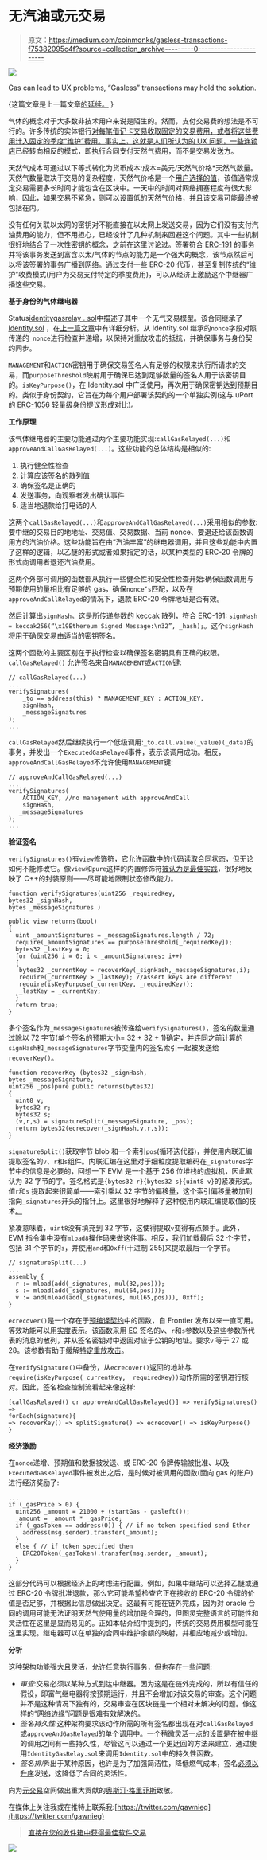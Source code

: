 # 无汽油或元交易

> 原文：<https://medium.com/coinmonks/gasless-transactions-f75382095c4f?source=collection_archive---------0----------------------->

![](img/2bf9cf11975b13ae9d1f2900c889d638.png)

Gas can lead to UX problems, “Gasless” transactions may hold the solution.

{这篇文章是上一篇文章[的延续。](/coinmonks/crypto-ux-and-key-management-6e35b3cd466d) }

气体的概念对于大多数非技术用户来说是陌生的。然而，支付交易费的想法是不可行的。许多传统的实体银行[对每笔借记卡交易收取固定的交易费用，或者将这些费用计入固定的季度“维护”费用。事实上，这就是人们所认为的 UX 问题，](https://www.ratehub.ca/chequing-accounts/accounts/personal)[一些连锁店](https://cryptobriefing.com/eos-ethereum-smart-contract-war-winner/)已经转向相反的模式，即执行合同支付天然气费用，而不是交易发送方。

天然气成本可通过以下等式转化为货币成本:成本=美元/天然气价格*天然气数量。天然气数量取决于交易的复杂程度，天然气价格是一个[用户选择的值](https://ethgasstation.info/index.php)，该值通常规定交易需要多长时间才能包含在区块中。一天中的时间对网络拥塞程度有很大影响，因此，如果交易不紧急，则可以设置低的天然气价格，并且该交易可能最终被包括在内。

没有任何关联以太网的密钥对不能直接在以太网上发送交易，因为它们没有支付汽油费用的能力，但不用担心，已经设计了几种机制来回避这个问题。其中一些机制很好地结合了一次性密钥的概念，之前在这里讨论过。签署符合 [ERC-191](https://github.com/ethereum/EIPs/issues/191) 的事务并将该事务发送到富含以太/气体的节点的能力是一个强大的概念，该节点然后可以将该签署的事务广播到网络。通过支付一些 ERC-20 代币，甚至复制传统的“维护”收费模式(用户为交易支付特定的季度费用)，可以从经济上激励这个中继器广播这些交易。

**基于身份的气体继电器**

Status[identitygasrelay . sol](https://github.com/status-im/contracts/blob/73-economic-abstraction/contracts/identity/IdentityGasRelay.sol)中描述了其中一个无气交易模型。该合同继承了 [Identity.sol](https://github.com/status-im/contracts/blob/73-economic-abstraction/contracts/identity/Identity.sol) ，在[上一篇文章](/coinmonks/crypto-ux-and-key-management-6e35b3cd466d)中有详细分析。从 Identity.sol 继承的`nonce`字段对照传递的`_nonce`进行检查并递增，以保持对重放攻击的抵抗，并确保事务与身份契约同步。

`MANAGEMENT`和`ACTION`密钥用于确保交易签名人有足够的权限来执行所请求的交易，而`purposeThreshold`映射用于确保已达到足够数量的签名人用于该密钥目的。`isKeyPurpose()`，在 Identity.sol 中广泛使用，再次用于确保密钥达到预期目的。类似于身份契约，它旨在为每个用户部署该契约的一个单独实例(这与 uPort 的 [ERC-1056](https://github.com/ethereum/EIPs/issues/1056) 轻量级身份提议形成对比)。

**工作原理**

该气体继电器的主要功能通过两个主要功能实现:`callGasRelayed(...)`和`approveAndCallGasRelayed(...)`。这些功能的总体结构是相似的:

1.  执行健全性检查
2.  计算应该签名的散列值
3.  确保签名是正确的
4.  发送事务，向观察者发出确认事件
5.  适当地退款给打电话的人

这两个`callGasRelayed(...)`和`approveAndCallGasRelayed(...)`采用相似的参数:要中继的交易目的地地址、交易值、交易数据、当前 nonce、要退还给该函数调用方的汽油价格。这些功能旨在由“汽油丰富”的继电器调用，并且这些功能中内置了这样的逻辑，以乙醚的形式或者如果指定的话，以某种类型的 ERC-20 令牌的形式向调用者退还汽油费用。

这两个外部可调用的函数都从执行一些健全性和安全性检查开始:确保函数调用与预期使用的量相比有足够的 gas，确保`nonce’s`匹配，以及在`approveAndCallRelayed`的情况下，退款 ERC-20 令牌地址是否有效。

然后计算出`signHash`。这是所传递参数的 keccak 散列，符合 ERC-191: `signHash = keccak256(“\x19Ethereum Signed Message:\n32”, _hash);`。这个`signHash`将用于确保交易由适当的密钥签名。

这两个函数的主要区别在于执行检查以确保签名密钥具有正确的权限。`callGasRelayed()` 允许签名来自`MANAGEMENT`或`ACTION`键:

```
// callGasRelayed(...)
...
verifySignatures( 
    _to == address(this) ? MANAGEMENT_KEY : ACTION_KEY,
    signHash,
    _messageSignatures 
);
...
```

`callGasRelayed`然后继续执行一个低级调用:`_to.call.value(_value)(_data)`的事务，并发出一个`ExecutedGasRelayed`事件，表示该调用成功。相反，`approveAndCallGasRelayed`不允许使用`MANAGEMENT`键:

```
// approveAndCallGasRelayed(...)
...
verifySignatures(
    ACTION_KEY, //no management with approveAndCall
    signHash,
   _messageSignatures
);
...
```

**验证签名**

`verifySignatures()`有`view`修饰符，它允许函数中的代码读取合同状态，但无论如何不能修改它。像`view`和`pure`这样的内置修饰符[被认为是最佳实践](https://ethereum.stackexchange.com/questions/28898/when-to-use-view-and-pure-in-place-of-constant)，很好地反映了 C++的封装原则——尽可能地限制状态修改能力。

```
function verifySignatures(uint256 _requiredKey,
bytes32 _signHash,
bytes _messageSignatures )

public view returns(bool) 
{ 
  uint _amountSignatures = _messageSignatures.length / 72;
  require(_amountSignatures == purposeThreshold[_requiredKey]);
  bytes32 _lastKey = 0;
  for (uint256 i = 0; i < _amountSignatures; i++) 
  { 
   bytes32 _currentKey = recoverKey(_signHash,_messageSignatures,i);
   require(_currentKey > _lastKey); //assert keys are different 
   require(isKeyPurpose(_currentKey, _requiredKey));
   _lastKey = _currentKey;
  }
  return true;
}
```

多个签名作为`_messageSignatures`被传递给`verifySignatures()`，签名的数量通过除以 72 字节(单个签名的预期大小= 32 + 32 + 1)确定，并连同之前计算的`signHash`和`_messageSignatures`字节变量内的签名索引一起被发送给`recoverKey()`。

```
function recoverKey (bytes32 _signHash,
bytes _messageSignature,
uint256 _pos)pure public returns(bytes32)
{
  uint8 v;
  bytes32 r;
  bytes32 s;
  (v,r,s) = signatureSplit(_messageSignature, _pos);
  return bytes32(ecrecover(_signHash,v,r,s));
}
```

`signatureSplit()`获取字节 blob 和一个索引`pos`(循环迭代器)，并使用内联汇编提取签名的`v`、`r`和`s`组件。内联汇编在这里对于细粒度提取编码在`_signatures`字节中的信息是必要的，回想一下 EVM 是一个基于 256 位堆栈的虚拟机，因此默认为 32 字节的字。签名格式是`{bytes32 r}{bytes32 s}{uint8 v}`的紧凑形式。值`r`和`s` 提取起来很简单——索引乘以 32 字节的偏移量，这个索引偏移量被加到指向`_signatures`开头的指针上。这里很好地解释了这种使用内联汇编提取值的技术[。](https://blog.colony.io/parameterized-transaction-reviews-11f0cdc40479)

紧凑意味着，`uint8`没有填充到 32 字节，这使得提取`v`变得有点棘手。此外，EVM 指令集中没有`mload8`操作码来做这件事。相反，我们加载最后 32 个字节，包括 31 个字节的`s`，并使用`and`和`0xff`(十进制 255)来提取最后一个字节。

```
// signatureSplit(...)
...
assembly {            
  r := mload(add(_signatures, mul(32,pos)));
  s := mload(add(_signatures, mul(64,pos)));
  v := and(mload(add(_signatures, mul(65,pos))), 0xff);
}
```

`ecrecover()`是一个存在于[预编译契约](https://github.com/ethereum/go-ethereum/blob/master/core/vm/contracts.go#L42)中的函数，自 Frontier 发布以来一直可用。等效功能可以用[实度](https://github.com/OpenZeppelin/openzeppelin-solidity/blob/v1.12.0/contracts/ECRecovery.sol)表示。该函数采用 [EC](https://hackernoon.com/a-closer-look-at-ethereum-signatures-5784c14abecc) 签名的`v`、`r`和`s`参数以及这些参数所代表的消息的散列，并从签名密钥对中返回对应于公钥的地址。要求`v` 等于 27 或 28。该参数有助于缓解[特定重放攻击](https://github.com/ethereum/EIPs/blob/master/EIPS/eip-155.md)。

在`verifySignature()`中备份，从`ecrecover()`返回的地址与`require(isKeyPurpose(_currentKey, _requiredKey))`动作所需的密钥进行核对。因此，签名检查控制流看起来像这样:

```
[callGasRelayed() or approveAndCallGasRelayed()] => verifySignatures() =>
forEach(signature){
=> recoverKey() => splitSignature() => ecrecover() => isKeyPurpose()
}
```

**经济激励**

在`nonce`递增、预期值和数据被发送、或 ERC-20 令牌传输被批准、以及`ExecutedGasRelayed`事件被发出之后，是时候对被调用的函数(面向 gas 的账户)进行经济奖励了:

```
...
if (_gasPrice > 0) {
  uint256 _amount = 21000 + (startGas - gasleft());
  _amount = _amount * _gasPrice;
  if (_gasToken == address(0)) { // if no token specified send Ether
    address(msg.sender).transfer(_amount); 
  }
  else { // if token specified then 
    ERC20Token(_gasToken).transfer(msg.sender, _amount);            
  }
}
```

这部分代码可以根据经济上的考虑进行配置。例如，如果中继站可以选择乙醚或通过 ERC-20 令牌批准退款，那么它可能希望检查它正在接收的 ERC-20 令牌的价值是否足够，并根据此信息做出决定。这最有可能在链外完成，因为对 oracle 合同的调用可能无法证明天然气使用量的增加是合理的，但图灵完整语言的可能性和灵活性在这里是显而易见的。正如本帖介绍中提到的，传统的交易费用模型可能在这里实现。继电器可以在单独的合同中维护余额的映射，并相应地减少或增加。

**分析**

这种架构功能强大且灵活，允许任意执行事务，但也存在一些问题:

*   *审查*:交易必须以某种方式到达中继器。因为这是在链外完成的，所以有信任的假设，即富气继电器将按预期运行，并且不会增加对该交易的审查。这个问题并不是这种情况下独有的，交易审查在区块链是一个相对未解决的问题。像这样的“网络边缘”问题是很难有效解决的。
*   *签名持久性*:这种架构要求该动作所需的所有签名都出现在对`callGasRelayed`或`approveAndGasRelayed`的单个调用中。一个稍微灵活一点的设置是在被中继的调用之间有一些持久性，尽管这可以通过一个更迂回的方法来建立，通过使用`IdentityGasRelay.sol`来调用`Identity.sol`中的持久性函数。
*   *签名排序*:出于某种原因，也许是为了加强简洁性，降低燃气成本，签名[必须以升序](https://github.com/status-im/contracts/blob/73-economic-abstraction/contracts/identity/IdentityGasRelay.sol#L188)发送，这降低了合同的灵活性。

向为[元交易](https://metatx.io/)空间做出重大贡献的[奥斯汀·格里菲斯](https://twitter.com/austingriffith)致敬。

在媒体上关注我或在推特上联系我:[https://twitter.com/gawnieg](https://twitter.com/gawnieg)

> [直接在您的收件箱中获得最佳软件交易](https://coincodecap.com/?utm_source=coinmonks)

[![](img/7c0b3dfdcbfea594cc0ae7d4f9bf6fcb.png)](https://coincodecap.com/?utm_source=coinmonks)